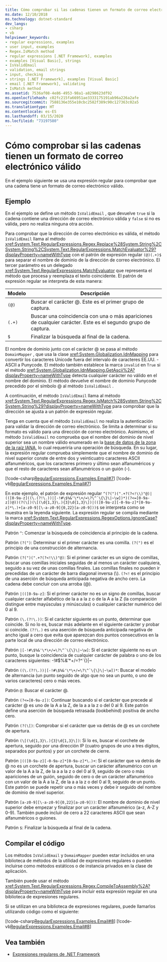 ```yaml
---
title: Cómo comprobar si las cadenas tienen un formato de correo electrónico válido
ms.date: 12/10/2018
ms.technology: dotnet-standard
dev_langs:
- csharp
- vb
helpviewer_keywords:
- regular expressions, examples
- user input, examples
- Regex.IsMatch method
- regular expressions [.NET Framework], examples
- examples [Visual Basic], strings
- IsValidEmail
- validation, email strings
- input, checking
- strings [.NET Framework], examples [Visual Basic]
- email [.NET Framework], validating
- IsMatch method
ms.assetid: 7536af08-4e86-4953-98a1-a8298623df92
ms.openlocfilehash: c02fc215fa66951ae3333175191ab96a226a2afe
ms.sourcegitcommit: 7588136e355e10cbc2582f389c90c127363c02a5
ms.translationtype: HT
ms.contentlocale: es-ES
ms.lasthandoff: 03/15/2020
ms.locfileid: "73197580"
---
```

# <a name="how-to-verify-that-strings-are-in-valid-email-format"></a>Cómo comprobar si las cadenas tienen un formato de correo electrónico válido

En el ejemplo siguiente se usa una expresión regular para comprobar que una cadena tiene un formato de correo electrónico válido.

## <a name="example"></a>Ejemplo

En el ejemplo se define un método `IsValidEmail` , que devuelve `true` si la cadena contiene una dirección de correo electrónico válida y `false` si no es válida, pero no realiza ninguna otra acción.

Para comprobar que la dirección de correo electrónico es válida, el método `IsValidEmail` llama al método <xref:System.Text.RegularExpressions.Regex.Replace%28System.String%2CSystem.String%2CSystem.Text.RegularExpressions.MatchEvaluator%29?displayProperty=nameWithType> con el patrón de expresión regular `(@)(.+)$` para separar el nombre de dominio de la dirección de correo electrónico. El tercer parámetro es un delegado <xref:System.Text.RegularExpressions.MatchEvaluator> que representa el método que procesa y reemplaza el texto coincidente. El patrón de expresión regular se interpreta de esta manera:

|Modelo|Descripción|
|-------------|-----------------|
|`(@)`|Buscar el carácter @. Este es el primer grupo de captura.|
|`(.+)`|Buscar una coincidencia con una o más apariciones de cualquier carácter. Este es el segundo grupo de captura.|
|`$`|Finalizar la búsqueda al final de la cadena.|

El nombre de dominio junto con el carácter @ se pasa al método `DomainMapper` , que usa la clase <xref:System.Globalization.IdnMapping> para convertir los caracteres Unicode fuera del intervalo de caracteres EE.UU. - ASCII a Punycode. El método también establece la marca `invalid` en `True` si el método <xref:System.Globalization.IdnMapping.GetAscii%2A?displayProperty=nameWithType> detecta cualquier carácter no válido en el nombre del dominio. El método devuelve el nombre de dominio Punycode precedido por el símbolo @ al método `IsValidEmail` .

A continuación, el método `IsValidEmail` llama al método <xref:System.Text.RegularExpressions.Regex.IsMatch%28System.String%2CSystem.String%29?displayProperty=nameWithType> para comprobar que la dirección se ajusta a un patrón de expresión regular.

Tenga en cuenta que el método `IsValidEmail` no realiza la autenticación para validar la dirección de correo electrónico. Se limita a determinar si su formato es válido para una dirección de correo electrónico. Asimismo, el método `IsValidEmail` no comprueba que el nombre del dominio de nivel superior sea un nombre válido enumerado en la [base de datos de la zona de la raíz IANA](https://www.iana.org/domains/root/db), lo cual requeriría una operación de búsqueda. En su lugar, la expresión regular comprueba simplemente que el nombre de dominio de nivel superior conste de entre dos y veinticuatro caracteres ASCII alfanuméricos, que los caracteres primero y último sean alfanuméricos y que el resto de caracteres sean alfanuméricos o un guión (-).

[!code-csharp[RegularExpressions.Examples.Email#7](../../../samples/snippets/csharp/VS_Snippets_CLR/RegularExpressions.Examples.Email/cs/example4.cs#7)]
[!code-vb[RegularExpressions.Examples.Email#7](../../../samples/snippets/visualbasic/VS_Snippets_CLR/RegularExpressions.Examples.Email/vb/example4.vb#7)]

En este ejemplo, el patrón de expresión regular ``^(?(")(".+?(?<!\\)"@)|(([0-9a-z]((\.(?!\.))|[-!#\$%&'\*\+/=\?\^`\{\}\|~\w])*)(?<=[0-9a-z])@))(?(\[)(\[(\d{1,3}\.){3}\d{1,3}\])|(([0-9a-z][-0-9a-z]*[0-9a-z]*\.)+[a-z0-9][\-a-z0-9]{0,22}[a-z0-9]))$`` se interpreta como se muestra en la leyenda siguiente. La expresión regular se compila mediante la marca <xref:System.Text.RegularExpressions.RegexOptions.IgnoreCase?displayProperty=nameWithType>.

Patrón `^`: Comenzar la búsqueda de coincidencia al principio de la cadena.

Patrón `(?(")`: Determinar si el primer carácter es una comilla. `(?(")` es el principio de una construcción de alternancia.

Patrón `(?(")(".+?(?<!\\)"@)`: Si el primer carácter es un signo de comillas, buscar unas comillas iniciales seguidas de al menos un carácter cualquiera, seguido a su vez de unas comillas finales. Las comillas finales no pueden ir precedidas de un carácter de barra diagonal inversa (\\). `(?<!` es el principio de una aserción de búsqueda anticipada negativa de ancho cero. La cadena debe concluir con una arroba (@).

Patrón `|(([0-9a-z]`: Si el primer carácter no es un signo de comillas, buscar cualquier carácter alfabético de la a a la z o de la A a la Z (la comparación distingue entre mayúsculas y minúsculas) o cualquier carácter numérico del 0 al 9.

Patrón `(\.(?!\.))`: Si el carácter siguiente es un punto, determinar que coincide. Si no lo es, buscar más adelante en el siguiente carácter y probar si coincide. `(?!\.)` es una aserción de búsqueda anticipada negativa de ancho igual a cero que evita que aparezcan dos puntos consecutivos en la parte local de una dirección de correo electrónico.

Patrón ``|[-!#\$%&'\*\+/=\?\^`\{\}\|~\w]``: Si el carácter siguiente no es un punto, busque la coincidencia de cualquier carácter de palabra o uno de los caracteres siguientes: -!#$%&'\*+/=?^\`{}|~

Patrón ``((\.(?!\.))|[-!#\$%&'\*\+/=\?\^`\{\}\|~\w])*``: Buscar el modelo de alternancia (un punto seguido de algo que no sea un punto, o uno de varios caracteres) cero o más veces.

Patrón `@`: Buscar el carácter @.

Patrón `(?<=[0-9a-z])`: Continuar buscando si el carácter que precede al carácter @ es uno de la A a la Z, de la a a la z o del 0 al 9. Este patrón define una aserción de búsqueda retrasada (lookbehind) positiva de ancho cero.

Patrón `(?(\[)`: Comprobar si el carácter que va detrás de @ es un corchete de apertura.

Patrón `(\[(\d{1,3}\.){3}\d{1,3}\])`: Si lo es, buscar el corchete de apertura, seguido por una dirección IP (cuatro grupos de uno a tres dígitos, separados por puntos) y por un corchete de cierre.

Patrón `|(([0-9a-z][-0-9a-z]*[0-9a-z]*\.)+`: Si el carácter que va detrás de @ no es un corchete de apertura, buscar un carácter alfanumérico con un valor de la A a la Z, de la a a la z o del 0 al 9, seguido de cero o más apariciones de un guión, seguido de cero o de un carácter alfanumérico con un valor de la A a la Z, de la a a la z o del 0 al 9, seguido de un punto. Este patrón se puede repetir una o más veces y debe ir seguido del nombre de dominio de nivel superior.

Patrón `[a-z0-9][\-a-z0-9]{0,22}[a-z0-9]))`: El nombre de dominio de nivel superior debe empezar y finalizar por un carácter alfanumérico (a-z, A-Z y 0-9). También puede incluir de cero a 22 caracteres ASCII que sean alfanuméricos o guiones.

Patrón `$`: Finalizar la búsqueda al final de la cadena.

## <a name="compile-the-code"></a>Compilar el código

Los métodos `IsValidEmail` y `DomainMapper` pueden estar incluidos en una biblioteca de métodos de la utilidad de expresiones regulares o pueden incluirse como métodos estáticos o de instancia privados en la clase de aplicación.

También puede usar el método <xref:System.Text.RegularExpressions.Regex.CompileToAssembly%2A?displayProperty=nameWithType> para incluir esta expresión regular en una biblioteca de expresiones regulares.

Si se utilizan en una biblioteca de expresiones regulares, puede llamarlos utilizando código como el siguiente:

[!code-csharp[RegularExpressions.Examples.Email#8](../../../samples/snippets/csharp/VS_Snippets_CLR/RegularExpressions.Examples.Email/cs/example4.cs#8)]
[!code-vb[RegularExpressions.Examples.Email#8](../../../samples/snippets/visualbasic/VS_Snippets_CLR/RegularExpressions.Examples.Email/vb/example4.vb#8)]

## <a name="see-also"></a>Vea también

- [Expresiones regulares de .NET Framework](../../../docs/standard/base-types/regular-expressions.md)
